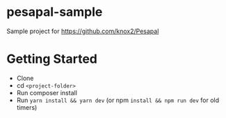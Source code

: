 # pesapal-sample
Sample project for https://github.com/knox2/Pesapal

# Getting Started
* Clone
* cd `<project-folder>`
* Run composer install
* Run `yarn install && yarn dev` (or npm `install && npm run dev` for old timers)
